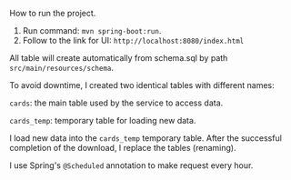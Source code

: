 How to run the project.

1. Run command: `mvn spring-boot:run`.
2. Follow to the link for UI: `http://localhost:8080/index.html`

All table will create automatically from schema.sql by path `src/main/resources/schema`.

To avoid downtime, I created two identical tables with different names:

`cards`: the main table used by the service to access data.

`cards_temp`: temporary table for loading new data.

I load new data into the `cards_temp` temporary table.
After the successful completion of the download, I replace the tables (renaming).

I use Spring's `@Scheduled` annotation to make request every hour.